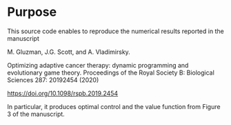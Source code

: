 # Purpose
This source code enables to reproduce the numerical results reported in the manuscript 

M. Gluzman, J.G. Scott, and A. Vladimirsky.

Optimizing adaptive cancer therapy: dynamic programming and evolutionary game theory.
Proceedings of the Royal Society B: Biological Sciences 287: 20192454 (2020)

https://doi.org/10.1098/rspb.2019.2454

In particular, it produces optimal control and the value function from Figure 3 of the manuscript.